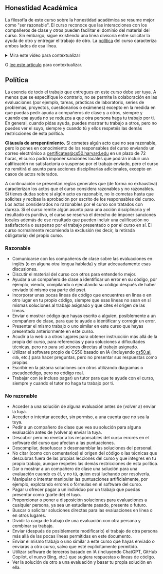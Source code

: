 ## Honestidad Académica

La filosofía de este curso sobre la honestidad académica se resume mejor como "ser razonable". El curso reconoce que las interacciones con los compañeros de clase y otros pueden facilitar el dominio del material del curso. Sin embargo, sigue existiendo una línea divisoria entre solicitar la ayuda de otro y entregar el trabajo de otro. La [política](#policy) del curso caracteriza ambos lados de esa línea.

<details>
    <summary>Mira este vídeo para contextualizar</summary>
    <div class="ratio ratio-16x9" data-video="">
            <iframe allow="accelerometer; autoplay; encrypted-media; gyroscope; picture-in-picture" allowfullscreen="" class="border" data-video="" src="https://www.youtube.com/embed/r0z-yIp1PnE?modestbranding=0&amp;rel=0&amp;showinfo=0" scrolling="no" id="iFrameResizer0" style="overflow: hidden;"></iframe>
    </div>
</details>

O [lee este artículo](https://cs50.ly/sigcse20-paper) para contextualizar.

## Política

La esencia de todo el trabajo que entregues en este curso debe ser tuya. A menos que se especifique lo contrario, no se permite la colaboración en las evaluaciones (por ejemplo, tareas, prácticas de laboratorio, series de problemas, proyectos, cuestionarios o exámenes) excepto en la medida en que puedas pedir ayuda a compañeros de clase y a otros, siempre y cuando esa ayuda no se reduzca a que otra persona haga tu trabajo por ti. En general, cuando pidas ayuda, puedes mostrar tu trabajo a otros, pero no puedes ver el suyo, siempre y cuando tú y ellos respetéis las demás restricciones de esta política.

**Cláusula de arrepentimiento.** Si cometes algún acto que no sea razonable, pero lo pones en conocimiento de los responsables del curso enviando un correo electrónico a [certificates@cs50.harvard.edu](mailto:certificates@cs50.harvard.edu) en un plazo de 72 horas, el curso podrá imponer sanciones locales que podrán incluir una calificación no satisfactoria o suspenso por el trabajo enviado, pero el curso no remitirá el asunto para acciones disciplinarias adicionales, excepto en casos de actos reiterados.

A continuación se presentan reglas generales que (de forma no exhaustiva) caracterizan los actos que el curso considera razonables y no razonables. Si tienes dudas sobre si algún acto es razonable, no lo cometas hasta que solicites y recibas la aprobación por escrito de los responsables del curso. Los actos considerados no razonables por el curso son tratados con dureza. Si el curso remite algún asunto para una acción disciplinaria y el resultado es punitivo, el curso se reserva el derecho de imponer sanciones locales además de ese resultado que pueden incluir una calificación no satisfactoria o suspenso por el trabajo presentado o por el curso en sí. El curso normalmente recomienda la exclusión (es decir, la retirada obligatoria) del propio curso.

### Razonable

- Comunicarse con los compañeros de clase sobre las evaluaciones en inglés (o en alguna otra lengua hablada) y citar adecuadamente esas discusiones.
- Discutir el material del curso con otros para entenderlo mejor.
- Ayudar a un compañero de clase a identificar un error en su código, por ejemplo, viendo, compilando o ejecutando su código después de haber enviado tú mismo esa parte del pset.
- Incorporar unas pocas líneas de código que encuentres en línea o en otro lugar en tu propio código, siempre que esas líneas no sean en sí mismas soluciones al trabajo asignado y que cites el origen de las líneas.
- Enviar o mostrar código que hayas escrito a alguien, posiblemente a un compañero de clase, para que te ayude a identificar y corregir un error.
- Presentar el mismo trabajo o uno similar en este curso que hayas presentado anteriormente en este curso.
- Acudir a la web o a otros lugares para obtener instrucción más allá de la propia del curso, para referencias y para soluciones a dificultades técnicas, pero no para soluciones directas al trabajo asignado.
- Utilizar el software propio de CS50 basado en IA (incluyendo [cs50.ai](https://cs50.ai), `ddb`, etc.) para hacer preguntas, pero no presentar sus respuestas como propias.
- Escribir en la pizarra soluciones con otros utilizando diagramas o pseudocódigo, pero no código real.
- Trabajar con (e incluso pagar) un tutor para que te ayude con el curso, siempre y cuando el tutor no haga tu trabajo por ti.

### No razonable

- Acceder a una solución de alguna evaluación antes de (volver a) enviar la tuya.
- Acceder o intentar acceder, sin permiso, a una cuenta que no sea la tuya.
- Pedir a un compañero de clase que vea su solución para alguna evaluación antes de (volver a) enviar la tuya.
- Descubrir pero no revelar a los responsables del curso errores en el software del curso que afectan a las puntuaciones.
- Descompilar, desofuscar o desensamblar las soluciones del personal.
- No citar (como con comentarios) el origen del código o las técnicas que descubras fuera de las propias lecciones del curso y que integres en tu propio trabajo, aunque respetes las demás restricciones de esta política.
- Dar o mostrar a un compañero de clase una solución para una evaluación cuando es él, y no tú, quien está luchando por resolverla.
- Manipular o intentar manipular las puntuaciones artificialmente, por ejemplo, explotando errores o fórmulas en el software del curso.
- Pagar u ofrecer pagar a un individuo por un trabajo que puedas presentar como (parte de) el tuyo.
- Proporcionar o poner a disposición soluciones para evaluaciones a cualquier persona, ya sea un estudiante pasado, presente o futuro.
- Buscar o solicitar soluciones directas para las evaluaciones en línea o en otros lugares.
- Dividir la carga de trabajo de una evaluación con otra persona y combinar su trabajo.
- Enviar (después de posiblemente modificarlo) el trabajo de otra persona más allá de las pocas líneas permitidas en este documento.
- Enviar el mismo trabajo o uno similar a este curso que hayas enviado o enviarás a otro curso, salvo que esté explícitamente permitido.
- Utilizar software de terceros basado en IA (incluyendo ChatGPT, GitHub Copilot, el nuevo Bing, etc.) que sugiera respuestas o líneas de código.
- Ver la solución de otro a una evaluación y basar tu propia solución en ella.